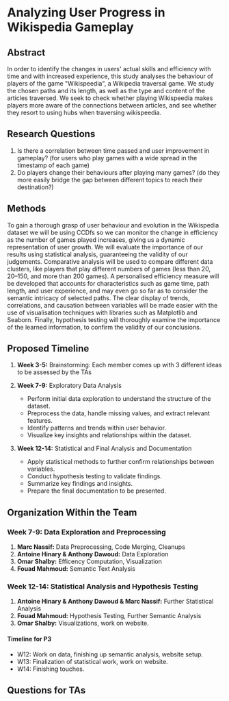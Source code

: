 # Analyzing User Progress in Wikispedia Gameplay

## Abstract

In order to identify the changes in users' actual skills and efficiency with time and with increased experience, this study analyses the behaviour of players of the game "Wikispeedia", a Wikipedia traversal game. We study the chosen paths and its length, as well as the type and content of the articles traversed. We seek to check whether playing Wikispeedia makes players more aware of the connections between articles, and see whether they resort to using hubs when traversing wikispeedia.

## Research Questions

1. Is there a correlation between time passed and user improvement in gameplay? (for users who play games with a wide spread in the timestamp of each game)
2. Do players change their behaviours after playing many games? (do they more easily bridge the gap between different topics to reach their destination?)

## Methods

To gain a thorough grasp of user behaviour and evolution in the Wikispedia dataset we will be using CCDfs so we can monitor the change in efficiency as the number of games played increases, giving us a dynamic representation of user growth. We will evaluate the importance of our results using statistical analysis, guaranteeing the validity of our judgements. Comparative analysis will be used to compare different data clusters, like players that play different numbers of games (less than 20, 20–150, and more than 200 games). A personalised efficiency measure will be developed that accounts for characteristics such as game time, path length, and user experience, and may even go so far as to consider the semantic intricacy of selected paths. The clear display of trends, correlations, and causation between variables will be made easier with the use of visualisation techniques with libraries such as Matplotlib and Seaborn. Finally, hypothesis testing will thoroughly examine the importance of the learned information, to confirm the validity of our conclusions.

## Proposed Timeline

1. **Week 3-5:** Brainstorming: Each member comes up with 3 different ideas to be assessed by the TAs

2. **Week 7-9:** Exploratory Data Analysis
   - Perform initial data exploration to understand the structure of the dataset.
   - Preprocess the data, handle missing values, and extract relevant features.
   - Identify patterns and trends within user behavior.
   - Visualize key insights and relationships within the dataset.

3. **Week 12-14:** Statistical and Final Analysis and Documentation
   - Apply statistical methods to further confirm relationships between variables.
   - Conduct hypothesis testing to validate findings.
   - Summarize key findings and insights.
   - Prepare the final documentation to be presented.

## Organization Within the Team

### Week 7-9: Data Exploration and Preprocessing

1. **Marc Nassif:** Data Preprocessing, Code Merging, Cleanups
2. **Antoine Hinary & Anthony Dawoud:** Data Exploration
3. **Omar Shalby:** Efficency Computation, Visualization
4. **Fouad Mahmoud:** Semantic Text Analysis

### Week 12-14: Statistical Analysis and Hypothesis Testing

1. **Antoine Hinary & Anthony Dawoud & Marc Nassif:** Further Statistical Analysis
2. **Fouad Mahmoud:** Hypothesis Testing, Further Semantic Analysis
3. **Omar Shalby:** Visualizations, work on website.

#### Timeline for P3

- W12: Work on data, finishing up semantic analysis, website setup.
- W13: Finalization of statistical work, work on website.
- W14: Finishing touches.

## Questions for TAs

